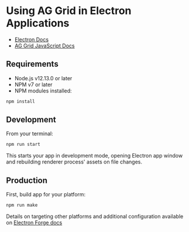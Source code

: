 # Using AG Grid in Electron Applications

- [Electron Docs](https://www.electronjs.org/docs/latest)
- [AG Grid JavaScript Docs](https://www.ag-grid.com/javascript-data-grid/)

## Requirements

- Node.js v12.13.0 or later
- NPM v7 or later
- NPM modules installed:

```sh
npm install
```

## Development

From your terminal:

```sh
npm run start
```

This starts your app in development mode, opening Electron app window and rebuilding renderer process' assets on file changes.

## Production

First, build app for your platform:

```sh
npm run make
```

Details on targeting other platforms and additional configuration available on [Electron Forge docs](https://www.electronforge.io/config/makers)
